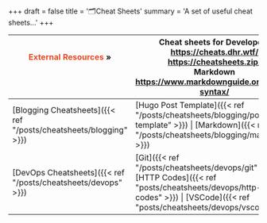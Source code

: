 +++
draft = false
title = '🗂️Cheat Sheets'
summary = 'A set of useful cheat sheets...'
+++

| <font color=#EB4925>External Resources</font> »<br><br /><br />   | **Cheat sheets for Developers**<br>https://cheats.dhr.wtf/<br>https://cheatsheets.zip/<br>**Markdown**<br>https://www.markdownguide.org/basic-syntax/                                   |
| ----------------------------------------------------------------- | --------------------------------------------------------------------------------------------------------------------------------------------------------------------------------------- |
| [Blogging Cheatsheets]({{< ref "/posts/cheatsheets/blogging" >}}) | [Hugo Post Template]({{< ref "/posts/cheatsheets/blogging/post-template" >}}) \| [Markdown]({{< ref "/posts/cheatsheets/blogging/markdown" >}})<br>                                     |
| [DevOps Cheatsheets]({{< ref "/posts/cheatsheets/devops" >}})     | [Git]({{< ref "/posts/cheatsheets/devops/git" >}}) \| [HTTP Codes]({{< ref "posts/cheatsheets/devops/http-status-codes" >}}) \| [VSCode]({{< ref "posts/cheatsheets/devops/vscode" >}}) |
